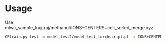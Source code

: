 # Usage

Use mlwc_sample_traj/traj/methanol/IONS+CENTERS+cell_sorted_merge.xyz

```bash
CPtrain.py test -m model_test2/model_test_torchscript.pt -x IONS+CENTERS+cell_sorted_merge.xyz -i methanol.mol -b COH
```
